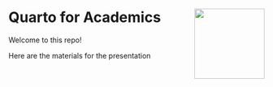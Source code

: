 

# Quarto for Academics <a href="https://www.epfl.ch/education/continuing-education/"><img src="https://raw.githubusercontent.com/epfl-exts/exts-quarto-revealjs/main/logos/Extension-school-logo-2023-positif.png" align="right" height="138" /></a>

Welcome to this repo!

Here are the materials for the presentation
